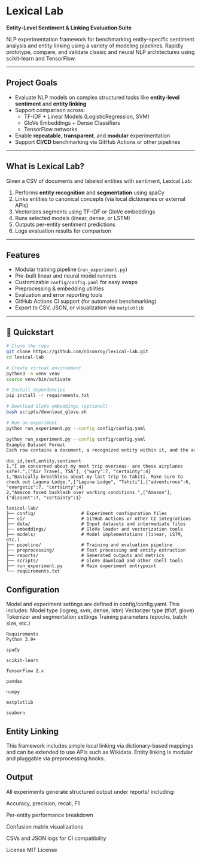 # Lexical Lab

**Entity-Level Sentiment & Linking Evaluation Suite**

NLP experimentation framework for benchmarking entity-specific sentiment analysis and entity linking using a variety of modeling pipelines. Rapidly prototype, compare, and validate classic and neural NLP architectures using scikit-learn and TensorFlow.

---

## Project Goals

- Evaluate NLP models on complex structured tasks like **entity-level sentiment** and **entity linking**
- Support comparison across:
  - TF-IDF + Linear Models (LogisticRegression, SVM)
  - GloVe Embeddings + Dense Classifiers
  - TensorFlow networks
- Enable **repeatable**, **transparent**, and **modular** experimentation
- Support **CI/CD** benchmarking via GitHub Actions or other pipelines

---

## What is Lexical Lab?

Given a CSV of documents and labeled entities with sentiment, Lexical Lab:

1. Performs **entity recognition** and **segmentation** using spaCy
2. Links entities to canonical concepts (via local dictionaries or external APIs)
3. Vectorizes segments using TF-IDF or GloVe embeddings
4. Runs selected models (linear, dense, or LSTM)
5. Outputs per-entity sentiment predictions
6. Logs evaluation results for comparison

---

## Features

- Modular training pipeline (`run_experiment.py`)
- Pre-built linear and neural model runners
- Customizable `config/config.yaml` for easy swaps
- Preprocessing & embedding utilities
- Evaluation and error reporting tools
- GitHub Actions CI support (for automated benchmarking)
- Export to CSV, JSON, or visualization via `matplotlib`

---

## 🚀 Quickstart

```bash
# Clone the repo
git clone https://github.com/n1conroy/lexical-lab.git
cd lexical-lab

# Create virtual environment
python3 -m venv venv
source venv/bin/activate

# Install dependencies
pip install -r requirements.txt

# Download GloVe embeddings (optional)
bash scripts/download_glove.sh

# Run an experiment
python run_experiment.py --config config/config.yaml

python run_experiment.py --config config/config.yaml
Example Dataset Format
Each row contains a document, a recognized entity within it, and the associated sentiment label.

```
```
doc_id,text,entity,sentiment
1,"I am concerned about my next trip overseas- are these airplanes safe?.",["Air Travel, TSA"], {"wary":7, "certainty":4}
1,"Basically breathless about my last trip to Tahiti. Make sure to check out Laguna Lodge.",["Laguna Lodge", "Tahiti"],{"adventurous":6, "energetic":7, "certainty":4}
2,"Amazon faced backlash over working conditions.",["Amazon"],{"dissent":7, "certainty":1}
```
```
lexical-lab/
├── config/                 # Experiment configuration files
├── ci/                     # GitHub Actions or other CI integrations
├── data/                   # Input datasets and intermediate files
├── embeddings/             # GloVe loader and vectorization tools
├── models/                 # Model implementations (linear, LSTM, etc.)
├── pipeline/               # Training and evaluation pipeline
├── preprocessing/          # Text processing and entity extraction
├── reports/                # Generated outputs and metrics
├── scripts/                # GloVe download and other shell tools
├── run_experiment.py       # Main experiment entrypoint
└── requirements.txt
```
## Configuration
Model and experiment settings are defined in config/config.yaml. This includes:
Model type (logreg, svm, dense, lstm)
Vectorizer type (tfidf, glove)
Tokenizer and segmentation settings
Training parameters (epochs, batch size, etc.)

```
Requirements
Python 3.9+

spaCy

scikit-learn

TensorFlow 2.x

pandas

numpy

matplotlib

seaborn
```
## Entity Linking
This framework includes simple local linking via dictionary-based mappings and can be extended to use APIs such as Wikidata. Entity linking is modular and pluggable via preprocessing hooks.

## Output
All experiments generate structured output under reports/ including:

Accuracy, precision, recall, F1

Per-entity performance breakdown

Confusion matrix visualizations

CSVs and JSON logs for CI compatibility

License
MIT License
